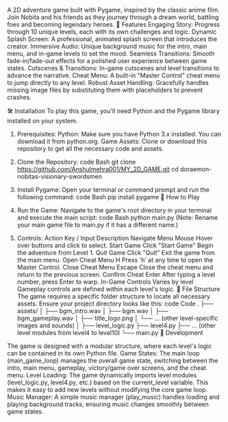A 2D adventure game built with Pygame, inspired by the classic anime film. Join Nobita and his friends as they journey through a dream world, battling foes and becoming legendary heroes.
🌟 Features
Engaging Story: Progress through 10 unique levels, each with its own challenges and logic.
Dynamic Splash Screen: A professional, animated splash screen that introduces the creator.
Immersive Audio: Unique background music for the intro, main menu, and in-game levels to set the mood.
Seamless Transitions: Smooth fade-in/fade-out effects for a polished user experience between game states.
Cutscenes & Transitions: In-game cutscenes and level transitions to advance the narrative.
Cheat Menu: A built-in "Master Control" cheat menu to jump directly to any level.
Robust Asset Handling: Gracefully handles missing image files by substituting them with placeholders to prevent crashes.

🛠️ Installation
To play this game, you'll need Python and the Pygame library installed on your system.
1. Prerequisites:
Python: Make sure you have Python 3.x installed. You can download it from python.org.
Game Assets: Clone or download this repository to get all the necessary code and assets.
2. Clone the Repository:
code
Bash
git clone https://github.com/Anshulmehra001/MY_2D_GAME.git
cd doraemon-nobitas-visionary-swordsmen
3. Install Pygame:
Open your terminal or command prompt and run the following command:
code
Bash
pip install pygame
🚀 How to Play
1. Run the Game:
Navigate to the game's root directory in your terminal and execute the main script:
code
Bash
python main.py
(Note: Rename your main game file to main.py if it has a different name.)

4. Controls:
Action	Key / Input	Description
Navigate Menu	Mouse	Hover over buttons and click to select.
Start Game	Click "Start Game"	Begin the adventure from Level 1.
Quit Game	Click "Quit"	Exit the game from the main menu.
Open Cheat Menu	H	Press 'h' at any time to open the Master Control.
Close Cheat Menu	Escape	Close the cheat menu and return to the previous screen.
Confirm Cheat	Enter	After typing a level number, press Enter to warp.
In-Game Controls	Varies by level	Gameplay controls are defined within each level's logic.
📁 File Structure
The game requires a specific folder structure to locate all necessary assets. Ensure your project directory looks like this:
code
Code
.
├── assets/
│   ├── bgm_intro.wav
│   ├── bgm.wav
│   ├── bgm_gameplay.wav
│   ├── title_logo.png
│   └── ... (other level-specific images and sounds)
│
├── level_logic.py
├── level4.py
├── ... (other level modules from level4 to level10)
└── main.py
🔧 Development

The game is designed with a modular structure, where each level's logic can be contained in its own Python file.
Game States: The main loop (main_game_loop) manages the overall game state, switching between the intro, main menu, gameplay, victory/game over screens, and the cheat menu.
Level Loading: The game dynamically imports level modules (level_logic.py, level4.py, etc.) based on the current_level variable. This makes it easy to add new levels without modifying the core game loop.
Music Manager: A simple music manager (play_music) handles loading and playing background tracks, ensuring music changes smoothly between game states.


